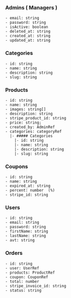 ### Admins ( Managers )
```
- email: string
- password: string
- isActive: boolean
- deleted_at: string
- created_at: string
- updated_at: string
```

### Categories
```
- id: string
- name: string
- description: string
- slug: string
```

### Products
```
- id: string
- name: string
- images: string[]
- description: string
- stripe_product_id: string
- price: string;
- created_by: AdminRef
- categories: categoryRef
  |- ##### Categories
    |- id: string
    |- name: string
    |- description: string
    |- slug: string
```

### Coupons
```
- id: string
- name: string
- expired_at: string
- percent: number  (%)
- stripe_id: string
```

### Users
```
- id: string
- email: string
- password: string
- firstName: string
- lastName: string
- avt: string
```


### Orders
```
- id: string
- user: UserRef
- products: ProductRef
- coupon: CouponRef
- total: number
- stripe_invoice_id: string
- status: string
```